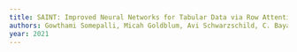 ```yaml
---
title: SAINT: Improved Neural Networks for Tabular Data via Row Attention and Contrastive Pre-Training
authors: Gowthami Somepalli, Micah Goldblum, Avi Schwarzschild, C. Bayan Bruss, Tom Goldstein
year: 2021
---
```



